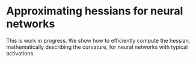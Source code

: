 # Approximating hessians for neural networks

This is work in progress. We show how to efficiently compute the hessian, mathematically describing the curvature, for neural networks with typical activations.
